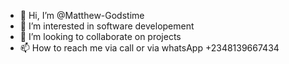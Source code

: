 - 👋 Hi, I’m @Matthew-Godstime
- 👀 I’m interested in software developement
- 💞️ I’m looking to collaborate on projects
- 📫 How to reach me via call or via whatsApp +2348139667434

<!---
Matthew-Godstime/Matthew-Godstime is a ✨ special ✨ repository because its `README.md` (this file) appears on your GitHub profile.
You can click the Preview link to take a look at your changes.
--->
